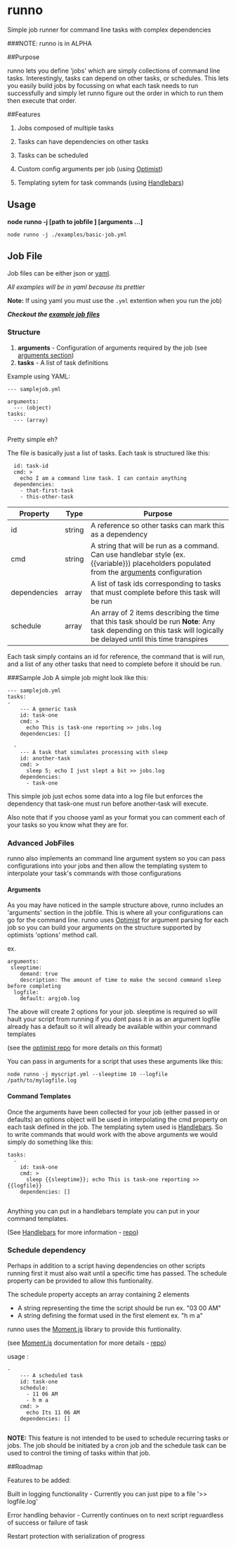 runno
=====

Simple job runner for command line tasks with complex dependencies

###NOTE: runno is in ALPHA

##Purpose

runno lets you define 'jobs' which are simply collections of command line tasks. 
Interestingly, tasks can depend on other tasks, or schedules. This lets you easily build jobs by focussing on what each task needs to run successfully and simply let runno figure out the order in which to run them then execute that order.


##Features
1) Jobs composed of multiple tasks

2) Tasks can have dependencies on other tasks

3) Tasks can be scheduled 

4) Custom config arguments per job (using [Optimist][optimist_github]) 

5) Templating sytem for task commands (using [Handlebars][handlebars_web])



## Usage

**node runno -j [path to jobfile ] [arguments ...]**

``` node runno -j ./examples/basic-job.yml ```


[moment_github]: https://github.com/moment/moment
[moment_web]:http://momentjs.com/docs/

[optimist_github]:https://github.com/substack/node-optimist

[handlebars_github]:https://github.com/wycats/handlebars.js/
[handlebars_web]: http://handlebarsjs.com/


## Job File



Job files can be either json or [yaml](http://www.keleshev.com/yaml-quick-intoduction).

*All examples will be in yaml because its prettier*

**Note:** If using yaml you must use the `.yml` extention when you run the job)


_**Checkout the [example job files](https://github.com/derekbarnhart/runno/tree/master/examples)**_



### Structure
1. **arguments** - Configuration of arguments required by the job (see [arguments section](https://github.com/derekbarnhart/runno/edit/master/README.md#arguments))
2. **tasks** - A list of task definitions



Example using YAML:
```
--- samplejob.yml

arguments:
  --- (object)
tasks:
  --- (array)
 
``` 





Pretty simple eh?

The file is basically just a list of tasks. Each task is structured like this:



```
  id: task-id
  cmd: >
    echo I am a command line task. I can contain anything
  dependencies:
    - that-first-task
    - this-other-task
```




Property | Type | Purpose
---|---|---
id | string | A reference so other tasks can mark this as a dependency
cmd | string | A string that will be run as a command. Can use handlebar style (ex.{{variable}}) placeholders populated from the [arguments](https://github.com/derekbarnhart/runno/edit/master/README.md#arguments) configuration
dependencies | array | A list of task ids corresponding to tasks that must complete before this task will be run
schedule | array | An array of 2 items describing the time that this task should be run **Note**: Any task depending on this task will logically be delayed until this time transpires


Each task simply contains an id for reference, the command that is will run, and a list of any other tasks that need to complete before it should be run.



###Sample Job
A simple job might look like this:



```
--- samplejob.yml
tasks:
-
    --- A generic task 
    id: task-one
    cmd: >
      echo This is task-one reporting >> jobs.log
    dependencies: []
  
  -
    --- A task that simulates processing with sleep
    id: another-task
    cmd: >
      sleep 5; echo I just slept a bit >> jobs.log
    dependencies: 
      - task-one
```

This simple job just echos some data into a log file but enforces the dependency that task-one must run before another-task will execute. 

Also note that if you choose yaml as your format you can comment each of your tasks so you know what they are for.





### Advanced JobFiles

runno also implements an command line argument system so you can pass configurations into your jobs and then allow the templating system to interpolate your task's commands with those configurations




#### Arguments
As you may have noticed in the sample structure above, runno includes an 'arguments' section in the jobfile. This is where all your configurations can go for the command line. runno uses [Optimist][optimist_github] for argument parsing for each job so you can build your arguments on the structure supported by optimists 'options' method call.

ex.
```
arguments:
 sleeptime:
    demand: true
    description: The amount of time to make the second command sleep before completing
  logfile:
    default: argjob.log
```
The above will create 2 options for your job. 
sleeptime is required so will hault your script from running if you dont pass it in as an argument
logfile already has a default so it will already be available within your command templates

(see the [optimist repo][optimist_github] for more details on this format)

You can pass in arguments for a script that uses these arguments like this:

```
node runno -j myscript.yml --sleeptime 10 --logfile /path/to/mylogfile.log

```




#### Command Templates

Once the arguments have been collected for your job (either passed in or defaults) an options object will be used in interpolating the cmd property on each task defined in the job. The templating sytem used is [Handlebars][handlebars_web]. So to write commands that would work with the above arguments we would simply do something like this:

```
tasks:
  -
    id: task-one
    cmd: >
      sleep {{sleeptime}}; echo This is task-one reporting >> {{logfile}}
    dependencies: []
  
```

Anything you can put in a handlebars template you can put in your command templates.

(See [Handlebars][handlebars_web] for more information - [repo][handlebars_github])



### Schedule dependency

Perhaps in addition to a script having dependencies on other scripts running first it must also wait until a specific time has passed. The schedule property can be provided to allow this funtionality.

The schedule property accepts an array containing 2 elements
- A string representing the time the script should be run ex. "03 00 AM"
- A string defining the format used in the first element ex. "h m a"

runno uses the [Moment.js][moment_web] library to provide this funtionality. 

(see [Moment.js][moment_web] documentation for more details - [repo][moment_github])

usage :

```
-
    --- A scheduled task 
    id: task-one
    schedule:
      - 11 06 AM
      - h m a
    cmd: >
      echo Its 11 06 AM
    dependencies: []
    
```

**NOTE:** This feature is not intended to be used to schedule recurring tasks or jobs. The job should be initiated by a cron job and the schedule task can be used to control the timing of tasks within that job.

##Roadmap

Features to be added:

Built in logging functionality - Currently you can just pipe to a file '>> logfile.log'

Error handling behavior - Currently continues on to next script reguardless of success or failure of task

Restart protection with serialization of progress 








